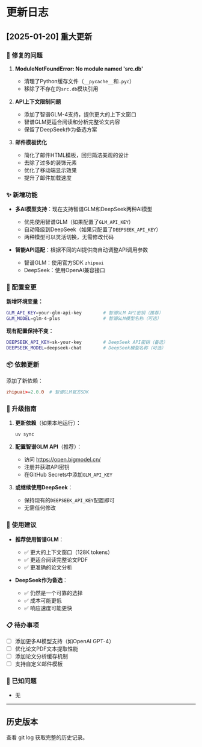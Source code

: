 # 更新日志

## [2025-01-20] 重大更新

### 🔧 修复的问题

1. **ModuleNotFoundError: No module named 'src.db'**
   - 清理了Python缓存文件（`__pycache__`和`.pyc`）
   - 移除了不存在的`src.db`模块引用

2. **API上下文限制问题**
   - 添加了智谱GLM-4支持，提供更大的上下文窗口
   - 智谱GLM更适合阅读和分析完整论文内容
   - 保留了DeepSeek作为备选方案

3. **邮件模板优化**
   - 简化了邮件HTML模板，回归简洁美观的设计
   - 去除了过多的装饰元素
   - 优化了移动端显示效果
   - 提升了邮件加载速度

### ✨ 新增功能

- **多AI模型支持**：现在支持智谱GLM和DeepSeek两种AI模型
  - 优先使用智谱GLM（如果配置了`GLM_API_KEY`）
  - 自动降级到DeepSeek（如果只配置了`DEEPSEEK_API_KEY`）
  - 两种模型可以灵活切换，无需修改代码

- **智能API适配**：根据不同的AI提供商自动调整API调用参数
  - 智谱GLM：使用官方SDK `zhipuai`
  - DeepSeek：使用OpenAI兼容接口

### 📝 配置变更

**新增环境变量：**
```bash
GLM_API_KEY=your-glm-api-key        # 智谱GLM API密钥（推荐）
GLM_MODEL=glm-4-plus                # 智谱GLM模型名称（可选）
```

**现有配置保持不变：**
```bash
DEEPSEEK_API_KEY=sk-your-key        # DeepSeek API密钥（备选）
DEEPSEEK_MODEL=deepseek-chat        # DeepSeek模型名称（可选）
```

### 📦 依赖更新

添加了新依赖：
```toml
zhipuai>=2.0.0  # 智谱GLM官方SDK
```

### 🚀 升级指南

1. **更新依赖**（如果本地运行）：
   ```bash
   uv sync
   ```

2. **配置智谱GLM API**（推荐）：
   - 访问 https://open.bigmodel.cn/
   - 注册并获取API密钥
   - 在GitHub Secrets中添加`GLM_API_KEY`

3. **或继续使用DeepSeek**：
   - 保持现有的`DEEPSEEK_API_KEY`配置即可
   - 无需任何修改

### 🎯 使用建议

- **推荐使用智谱GLM**：
  - ✅ 更大的上下文窗口（128K tokens）
  - ✅ 更适合阅读完整论文PDF
  - ✅ 更准确的论文分析

- **DeepSeek作为备选**：
  - ✅ 仍然是一个可靠的选择
  - ✅ 成本可能更低
  - ✅ 响应速度可能更快

### 📋 待办事项

- [ ] 添加更多AI模型支持（如OpenAI GPT-4）
- [ ] 优化论文PDF文本提取性能
- [ ] 添加论文分析缓存机制
- [ ] 支持自定义邮件模板

### 🐛 已知问题

- 无

---

## 历史版本

查看 git log 获取完整的历史记录。
